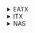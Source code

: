 <details>
<summary>EATX</summary>
<p>
  
**CPU:**

- AMD R9 7950X
  
**MB:**

- ROG CROSSHAIR X670E EXTREME
  
**MEM:**

- G.Skill Trident Z5 16G*4 @6000C36
  
**GPU:**

- GIGABYTE AORUS RTX 4090 MASTER
  
**SSD:**

- Intel Optane SSD P5801X 400GB
- Samsung 980 PRO 2TB *2
- Samsung 970 Evo Plus 2TB *2
- Samsung 990 PRO 2TB
- Samsung PM983A 960GB
- WD SN850X 2TB
- Fanxiang S790 4TB *2
  
**PSU:**

- ROG Thor II 1000W

**AIO:**

- Corsair H150i ELITE CAPELLIX & LCD Kit
  
**FAN:**

- Corsair ML120 *6
- Corsair ML140 *4
- Gentle Typhoon GT1850 *3
  
**Case:**

- Corsair 7000X RGB
  
**Monitor:**

- LG OLED42C2PUA
- Dell S2721DGF
- Acer HA270
  
**Keyboard:**

- ROG Azoth
- Corsair K100 AIR
  
**Mouse:**

- ROG Harpe Ace
- Logitech PRO X SUPERLIGHT

**MicroPhone:**

- Yeti Blue Snowball

**Headphones:**

- Audio-Technica ATH-R70x
- Beyerdynamic DT 770 PRO

**Speakers:**

- Psi Audio A17-M *2

**DAC:**

- HIBIKI SDS Fully Discrete DAC

**PreAMP:**

- SMSL HO200
  
</p>
</details>

<details>
<summary>ITX</summary>
<p>
  
**CPU:**

- Intel I9 12900K
  
**AIO:**

- Deepcool LT520
  
**MB:**

- Gigabyte Z690i Aorus Ultra Plus
  
**MEM:**

- Trident Z Royal 16G*2 @4000C18
  
**GPU:**

- EVGA RTX 3080Ti FTW3
  
**SSD:**

- Intel Optane 905P 960GB
- WD SN850X 2TB
  
**PSU:**

- Corsair SF750  

**FAN:**

- Corsair AF120
- Noctua A12x25
  
**Case:**

- Formd T1 V2.1
  
**Monitor:**

- FFALCON R21U81
  
**Keyboard:**

- Varmillo VA87

**Mouse:**

- Logitech PRO WIRELESS

</p>
</details>

<details>
<summary>NAS</summary>
<p>

**CPU:**

- Intel Processor N100

**RAM:**

- DDR5 16G @4800

**HDD:**

- TOSHIBA MG08ACA16TE
- TOSHIBA MG08ACA14TE *2
- WDC WUH721414ALE6L4
- TOSHIBA MG04ACA600E
- Seagate ST4000DM004

</p>
</details>
